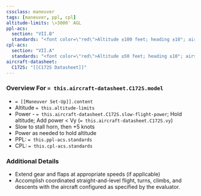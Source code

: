 ```yaml
---
cssclass: maneuver
tags: [maneuver, ppl, cpl]
altitude-limits: \>3000' AGL
ppl-acs: 
  section: "VII.B"
  standards: "<font color=\"red\">Altitude ±100 feet; heading ±10°; airspeed +10/-0kts; bank ±10° - without a stall warning</font>"
cpl-acs: 
  section: "VII.A"
  standards: "<font color=\"red\">Altitude ±50 feet; heading ±10°; airspeed +5/-0kts; bank ±5° - without a stall warning</font>"
aircraft-datasheet: 
  C172S: "[[C172S Datasheet]]"
---
```

### Overview For `= this.aircraft-datasheet.C172S.model`
- `= [[Maneuver Set-Up]].content`
- Altitude `= this.altitude-limits`
- Power - `= this.aircraft-datasheet.C172S.slow-flight-power`; Hold altitude; Add power < Vy (`= this.aircraft-datasheet.C172S.vy`)
- Slow to stall horn, then +5 knots
- Power as needed to hold altitude
- PPL: `= this.ppl-acs.standards`
- CPL: `= this.cpl-acs.standards`

### Additional Details
- Extend gear and flaps at appropriate speeds (if applicable)
- Accomplish coordinated straight-and-level flight, turns, climbs, and descents with the aircraft configured as specified by the evaluator.